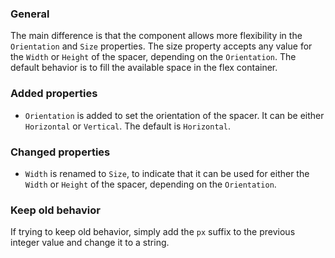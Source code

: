 ### General
The main difference is that the component allows more flexibility in the `Orientation` and `Size` properties. The size property accepts any value for the `Width` or `Height` of the spacer, depending on the `Orientation`.
The default behavior is to fill the available space in the flex container.

### Added properties
- `Orientation` is added to set the orientation of the spacer. It can be either `Horizontal` or `Vertical`. The default is `Horizontal`.

### Changed properties
- `Width` is renamed to `Size`, to indicate that it can be used for either the `Width` or `Height` of the spacer, depending on the `Orientation`.

### Keep old behavior
If trying to keep old behavior, simply add the `px` suffix to the previous integer value and change it to a string.
